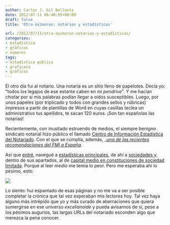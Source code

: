 ```yaml
---
author: Carlos J. Gil Bellosta
date: 2012-07-11 06:48:55+00:00
draft: false
title: 'Otra oxímoron: notarios y estadísticas'

url: /2012/07/11/otra-oximoron-notarios-y-estadisticas/
categories:
- estadística
- gráficos
- números
tags:
- estadística pública
- graficaca
- gráficos
---
```


El otro día fui al notario. Una notaría es un sitio lleno de papelotes. Decía yo: "todos los legajos de ese estante caben en mi _pendrive_". Y me hacían chistar por si mis palabras podían llegar a oídos susceptibles. Luego, por unos papeles (por triplicado y todos con grandes sellos y rúbricas) impresos a partir de plantillas de Word en cuyas casillas teclea un administrativo tus apellidos, te sacan 120 euros. ¡Son tan españolas las notarías!

Recientemente, con inusitado estruendo de medios, el siempre benigno sindicato notarial hizo público el llamado [Centro de Información Estadística del Notariado](http://www.notariado.org/liferay/web/cien/inicio). Con el que se cumplía, además, _[_una de las recientes recomendaciones del FMI a España_](https://www.notariado.org/liferay/web/cien/sala-de-prensa/noticias/detalle?p_p_id=CIEN113_WAR_cienPrensaPlugin&p_p_lifecycle=0&p_p_col_id=column-1&p_p_col_count=1&refererPlid=2289862&p_r_p_564233524_NOTARIO_INFORMA_DETALLE_ID=2312651&_CIEN113_WAR_cienPrensaPlugin_HTTP_REFERER=%2fliferay%2fweb%2fcien%2fsala-de-prensa%2fnoticias%3fp_p_id%3dCIEN113_WAR_cienPrensaPlugin%26p_p_lifecycle%3d0%26p_p_col_id%3dcolumn-1%26p_p_col_count%3d1%26refererPlid%3d2289862%26r_p_r_p564233524_FILTRO_TEXTO%3d1%26r_p_r_p564233524_FILTRO_TIPO%3d1%26r_p_r_p564233524_FILTRO_CATEGORIA%3d1%26r_p_r_p564233524_FILTRO_FECHA_DESDE%3d1%26r_p_r_p564233524_FILTRO_FECHA_HASTA%3d1%26p_r_p_564233524_TAG_CLOUD_SELECTED_NAME%3djoan%2520carles%2520oll%25C3%25A9).

Así que [entré](http://www.notariado.org/liferay/web/cien/inicio), navegué a [estadísticas principales](http://www.notariado.org/liferay/web/cien/estadisticas-principales/inicio), de ahí a [sociedades ](http://www.notariado.org/liferay/web/cien/estadisticas-principales/sociedades)y, dentro de sus apartados, al de [capital medio en constituciones de sociedad limitada](http://www.notariado.org/liferay/web/cien/estadisticas-principales/sociedades/capital-medio-en-constituciones-de-sociedad-limitada). Porque al leer _medio_ me temía lo peor. Pero me esperaba ahí lo pésimo, esto:

[![](/wp-uploads/2012/07/estadistica_notariado.png)
](/wp-uploads/2012/07/estadistica_notariado.png)

Lo siento: hui espantado de esas páginas y no me va a ser posible completar la crónica que tal vez esperaban mis lectores hoy. Tal vez haya alguno más intrépido que yo y más curado de aberraciones que quiera sumergirse en ese universo _excelianoide_ y pueda avisarnos de si, pese a los pésimos augurios, las largas URLs del notariado esconden algo que merezca la pena conocer.

